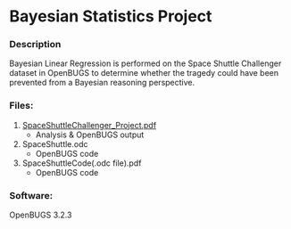 # Bayesian Statistics Project


### Description
Bayesian Linear Regression is performed on the Space Shuttle Challenger dataset in OpenBUGS to determine whether the tragedy could have been prevented from a Bayesian reasoning perspective. 

### Files:
1. [SpaceShuttleChallenger_Project.pdf](SpaceShuttleChallenger_Project.pdf)
    * Analysis & OpenBUGS output
2. SpaceShuttle.odc
    * OpenBUGS code
3. SpaceShuttleCode(.odc file).pdf
	* OpenBUGS code

### Software:  
OpenBUGS 3.2.3
